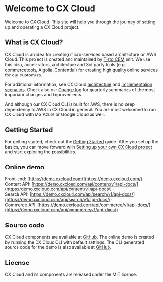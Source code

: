 # Welcome to CX Cloud

Welcome to CX Cloud. This site will help you through the journey of setting up and operating a CX Cloud project.

## What is CX Cloud?

CX Cloud is an idea for creating micro-services based architecture on AWS Cloud. This project is created and maintained by [Tieto CEM](https://www.tieto.com/cem) unit. We use this idea, accelerators, architecture and 3rd party tools \(e.g. commercetools, Algolia, Contentful\) for creating high quality online services for our customers.

For additional information, see CX Cloud [architecture](https://docs.cxcloud.com/architecture) and [implementation scenarios](https://docs.cxcloud.com/architecture/how_to_use). Check also our [Change log](https://docs.cxcloud.com/architecture/changelog) for quarterly summaries of the most important changes and improvements.

And although our CX Cloud CLI is built for AWS, there is no deep dependency to AWS in CX Cloud in general. You are most welcomed to run CX Cloud with MS Azure or Google Cloud as well.

## Getting Started

For getting started, check out the [Getting Started](https://docs.cxcloud.com/getting-started) guide. After you set up the basics, you can move forward with [Setting up your own CX Cloud project](https://docs.cxcloud.com/setting-up-a-cxcloud-project) and start exploring the possibilities.

## Online demo

Front-end: [https://demo.cxcloud.com/](https://demo.cxcloud.com/)  
Content API: [https://demo.cxcloud.com/api/content/v1/api-docs/](https://demo.cxcloud.com/api/content/v1/api-docs/) ·   
Search API: [https://demo.cxcloud.com/api/search/v1/api-docs/](https://demo.cxcloud.com/api/search/v1/api-docs/) ·   
Commerce API: [https://demo.cxcloud.com/api/commerce/v1/api-docs/](https://demo.cxcloud.com/api/commerce/v1/api-docs/)

## Source code

CX Cloud components are available at [GitHub](https://github.com/cxcloud). The online demo is created by running the CX Cloud CLI with default settings. The CLI generated source code for the demo is also available at [GitHub](https://github.com/cxcloud-demos).

## License

CX Cloud and its components are released under the MIT license.

